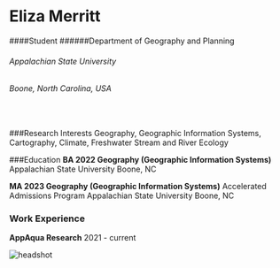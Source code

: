 Eliza Merritt
==============

####Student
######Department of Geography and Planning
###### Appalachian State University
###### Boone, North Carolina, USA

<!--- here is how you add a comment --->
<br/>

###Research Interests
Geography, Geographic Information Systems, Cartography, Climate, Freshwater Stream and River Ecology

###Education
**BA 2022 Geography (Geographic Information Systems)**
Appalachian State University
  Boone, NC <br/>

**MA 2023 Geography (Geographic Information Systems)**
Accelerated Admissions Program
  Appalachian State University
  Boone, NC

### Work Experience
**AppAqua Research**
2021 - current

![headshot](headshot.jpeg)
